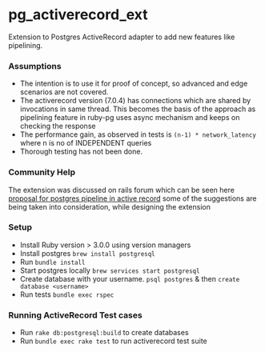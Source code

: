 # pg_activerecord_ext
Extension to Postgres ActiveRecord adapter to add new features like pipelining. 

### Assumptions
* The intention is to use it for proof of concept, so advanced and edge scenarios are not covered.
* The activerecord version (7.0.4) has connections which are shared by invocations in same thread. 
  This becomes the basis of the approach as pipelining feature in ruby-pg uses async mechanism and keeps on checking the response
* The performance gain, as observed in tests is ``(n-1) * network_latency`` where n is no of INDEPENDENT queries
* Thorough testing has not been done.

### Community Help
The extension was discussed on rails forum which can be seen here
[proposal for postgres pipeline in active record](https://discuss.rubyonrails.org/t/proposal-adding-postgres-pipeline-support-in-activerecord/81427/2)
some of the suggestions are being taken into consideration, while designing the extension

### Setup
* Install Ruby version > 3.0.0 using version managers
* Install postgres `brew install postgresql`
* Run `bundle install`
* Start postgres locally `brew services start postgresql`
* Create database with your username. `psql postgres` & then `create database <username>`
* Run tests `bundle exec rspec`


### Running ActiveRecord Test cases

* Run `rake db:postgresql:build` to create databases
* Run `bundle exec rake test` to run  activerecord test suite
